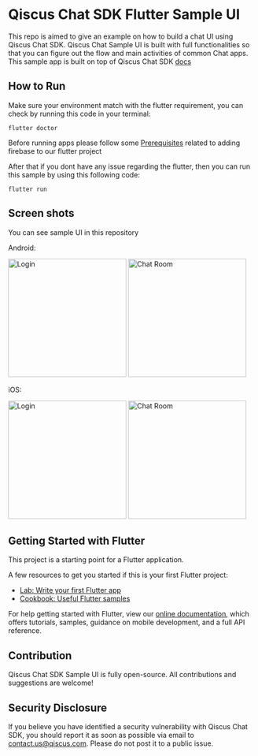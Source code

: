 # Qiscus Chat SDK Flutter Sample UI

This repo is aimed to give an example on how to build a chat UI using Qiscus Chat SDK. Qiscus Chat Sample UI is built with full functionalities so that you can figure out the flow and main activities of common Chat apps. This sample app is built on top of Qiscus Chat SDK [docs](https://documentation.qiscus.com/chat-sdk-flutter/introduction)

## How to Run

Make sure your environment match with the flutter requirement, you can check by running this code in your terminal:

`flutter doctor`

Before running apps please follow some [Prerequisites](https://firebase.google.com/docs/flutter/setup?platform=ios#prerequisites) related to adding firebase to our flutter project

After that if you dont have any issue regarding the flutter, then you can run this sample by using this following code:

`flutter run`

## Screen shots

You can see sample UI in this repository

Android:

<img src="https://d1edrlpyc25xu0.cloudfront.net/sdksample/image/upload/IQQGENk7W0/Screen+Shot+2020-04-14+at+18.26.46.png" alt="Login" width="240"/>

<img src="https://d1edrlpyc25xu0.cloudfront.net/sdksample/image/upload/yULkESkVGl/Screen+Shot+2020-04-14+at+16.08.51.png" alt="Chat Room" width="240"/>

iOS:

<img src="https://d1edrlpyc25xu0.cloudfront.net/sdksample/image/upload/E0kPczjE7I/Screen+Shot+2020-04-14+at+21.08.53.png" alt="Login" width="240"/>

<img src="https://d1edrlpyc25xu0.cloudfront.net/sdksample/image/upload/j1YKm13i0_/Screen+Shot+2020-04-14+at+21.04.33.png" alt="Chat Room" width="240"/>

## Getting Started with Flutter

This project is a starting point for a Flutter application.

A few resources to get you started if this is your first Flutter project:

- [Lab: Write your first Flutter app](https://flutter.dev/docs/get-started/codelab)
- [Cookbook: Useful Flutter samples](https://flutter.dev/docs/cookbook)

For help getting started with Flutter, view our
[online documentation](https://flutter.dev/docs), which offers tutorials,
samples, guidance on mobile development, and a full API reference.

## Contribution

Qiscus Chat SDK Sample UI is fully open-source. All contributions and suggestions are welcome!

## Security Disclosure

If you believe you have identified a security vulnerability with Qiscus Chat SDK, you should report it as soon as possible via email to contact.us@qiscus.com. Please do not post it to a public issue.
